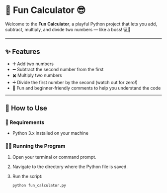 # 🎉 Fun Calculator 😎

Welcome to the **Fun Calculator**, a playful Python project that lets you add, subtract, multiply, and divide two numbers — like a boss! 💻🎈

---

## ✨ Features

- ➕ Add two numbers
- ➖ Subtract the second number from the first
- ✖️ Multiply two numbers
- ➗ Divide the first number by the second (watch out for zero!)
- 🎨 Fun and beginner-friendly comments to help you understand the code

---

## 📂 How to Use

### 🧰 Requirements

- Python 3.x installed on your machine

### 🏃‍♂️ Running the Program

1. Open your terminal or command prompt.
2. Navigate to the directory where the Python file is saved.
3. Run the script:

   ```bash
   python fun_calculator.py
